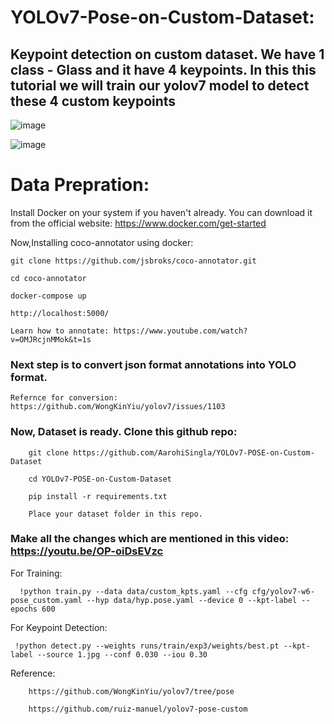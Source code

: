 # YOLOv7-Pose-on-Custom-Dataset:

## Keypoint detection on custom dataset. We have 1 class - Glass and it have 4 keypoints. In this this tutorial we will train our yolov7 model to detect these 4 custom keypoints

![image](https://user-images.githubusercontent.com/60029146/235298070-9b18bd05-64f6-4957-8c2b-f8e6faeacd13.png)

![image](https://user-images.githubusercontent.com/60029146/235298504-be7c9cdb-4368-4d13-b87d-c5d066bd08ab.png)





# Data Prepration:

Install Docker on your system if you haven't already. You can download it from the official website: https://www.docker.com/get-started

Now,Installing coco-annotator using docker:

    git clone https://github.com/jsbroks/coco-annotator.git 

    cd coco-annotator 

    docker-compose up

    http://localhost:5000/

    Learn how to annotate: https://www.youtube.com/watch?v=OMJRcjnMMok&t=1s  


### Next step is to convert json format annotations into YOLO format. 

    Refernce for conversion:  https://github.com/WongKinYiu/yolov7/issues/1103
    

### Now, Dataset is ready. Clone this github repo: 

        git clone https://github.com/AarohiSingla/YOLOv7-POSE-on-Custom-Dataset

        cd YOLOv7-POSE-on-Custom-Dataset

        pip install -r requirements.txt
        
        Place your dataset folder in this repo.
        
### Make all the changes which are mentioned in this video: https://youtu.be/OP-oiDsEVzc
        
For Training: 

      !python train.py --data data/custom_kpts.yaml --cfg cfg/yolov7-w6-pose_custom.yaml --hyp data/hyp.pose.yaml --device 0 --kpt-label --epochs 600
            
For Keypoint Detection: 

     !python detect.py --weights runs/train/exp3/weights/best.pt --kpt-label --source 1.jpg --conf 0.030 --iou 0.30



Reference: 

        https://github.com/WongKinYiu/yolov7/tree/pose

        https://github.com/ruiz-manuel/yolov7-pose-custom               
